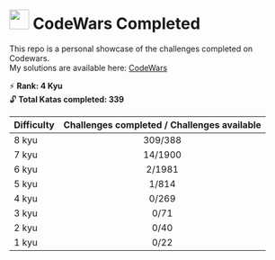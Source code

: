 #  <img src="https://docs.codewars.com/logo.svg" width="35"> CodeWars Completed 

This repo is a personal showcase of the challenges completed on Codewars.  
My solutions are available here: [CodeWars](https://www.codewars.com/users/Dev891740/completed_solutions)

 :zap: **Rank: 4 Kyu**  
:unlock: **Total Katas completed: 339**

| Difficulty | Challenges completed / Challenges available |  
| ------ | :-----:| 
|8 kyu | 309/388 | 
|7 kyu | 14/1900 | 
|6 kyu | 2/1981 | 
|5 kyu | 1/814  | 
|4 kyu | 0/269  | 
|3 kyu | 0/71   | 
|2 kyu | 0/40   | 
|1 kyu | 0/22   | 




